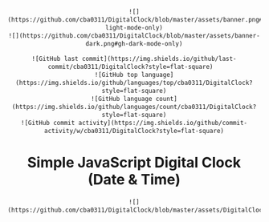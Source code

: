 <div align="center">

	![](https://github.com/cba0311/DigitalClock/blob/master/assets/banner.png#gh-light-mode-only)
    ![](https://github.com/cba0311/DigitalClock/blob/master/assets/banner-dark.png#gh-dark-mode-only)
</div>
<div align="center">

    ![GitHub last commit](https://img.shields.io/github/last-commit/cba0311/DigitalClock?style=flat-square)  
    ![GitHub top language](https://img.shields.io/github/languages/top/cba0311/DigitalClock?style=flat-square)
    ![GitHub language count](https://img.shields.io/github/languages/count/cba0311/DigitalClock?style=flat-square)
    ![GitHub commit activity](https://img.shields.io/github/commit-activity/w/cba0311/DigitalClock?style=flat-square)
</div>
<div align="center">
    <h1>Simple JavaScript Digital Clock (Date & Time)</h1>
  
    ![](https://github.com/cba0311/DigitalClock/blob/master/assets/DigitalClock.png)
</div>
